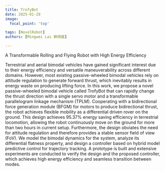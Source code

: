 ```yaml
---
title: TrofyBot
date: 2025-01-28
image:
  focal_point: 'top'

tags: [NovelRobot]
authors: [Mingwei Lai 赖明威]

---
```

A Transformable Rolling and Flying Robot with High Energy Efficiency

<!--more-->

Terrestrial and aerial bimodal vehicles have
gained significant interest due to their energy efficiency and
versatile maneuverability across different domains. However,
most existing passive-wheeled bimodal vehicles rely on attitude
regulation to generate forward thrust, which inevitably results
in energy waste on producing lifting force. In this work,
we propose a novel passive-wheeled bimodal vehicle called
TrofyBot that can rapidly change the thrust direction with a
single servo motor and a transformable parallelogram linkage
mechanism (TPLM). Cooperating with a bidirectional force
generation module (BFGM) for motors to produce bidirectional
thrust, the robot achieves flexible mobility as a differential
driven rover on the ground. This design achieves 95.37%
energy saving efficiency in terrestrial locomotion, allowing the
robot continuously move on the ground for more than two
hours in current setup. Furthermore, the design obviates the
need for attitude regulation and therefore provides a stable
sensor field of view (FoV). We model the bimodal dynamics
for the system, analyze its differential flatness property, and
design a controller based on hybrid model predictive control
for trajectory tracking. A prototype is built and extensive
experiments are conducted to verify the design and the proposed
controller, which achieves high energy efficiency and seamless
transition between modes.